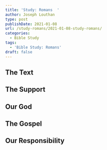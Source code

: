 ```yaml
---
title: 'Study: Romans  '
author: Joseph Louthan
type: post
publishDate: 2021-01-08
url: /study-romans/2021-01-08-study-romans/
categories:
  - Bible Study
tags:
  - 'Bible Study: Romans'
draft: false
---
```

## The Text

## The Support

## Our God

## The Gospel

## Our Responsibility

